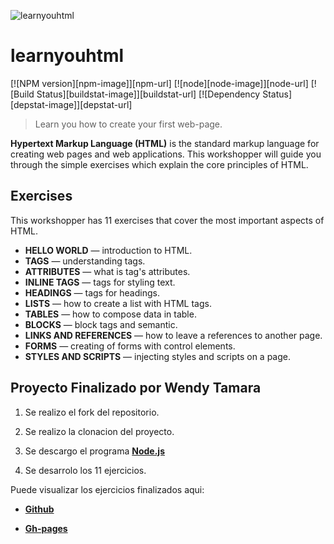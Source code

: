 ![learnyouhtml](./preview.png)

# learnyouhtml

[![NPM version][npm-image]][npm-url]
[![node][node-image]][node-url]
[![Build Status][buildstat-image]][buildstat-url]
[![Dependency Status][depstat-image]][depstat-url]

> Learn you how to create your first web-page.

**Hypertext Markup Language (HTML)** is the standard markup language for creating web pages and web applications. This workshopper will guide you through the simple exercises which explain the core principles of HTML.

## Exercises

This workshopper has 11 exercises that cover the most important aspects of HTML.

* **HELLO WORLD** — introduction to HTML.
* **TAGS** — understanding tags.
* **ATTRIBUTES** — what is tag's attributes.
* **INLINE TAGS** — tags for styling text.
* **HEADINGS** — tags for headings.
* **LISTS** — how to create a list with HTML tags.
* **TABLES** — how to compose data in table.
* **BLOCKS** — block tags and semantic.
* **LINKS AND REFERENCES** — how to leave a references to another page.
* **FORMS** — creating of forms with control elements.
* **STYLES AND SCRIPTS** — injecting styles and scripts on a page.

## **Proyecto Finalizado** por Wendy Tamara

1.  Se realizo el fork del repositorio.

2. Se realizo la clonacion del proyecto.

3. Se descargo el programa
 [**Node.js**](node-url)

4. Se desarrolo los 11 ejercicios.


Puede visualizar los ejercicios finalizados aqui:

 * [**Github**](node-url)


  * [**Gh-pages**](node-url)
